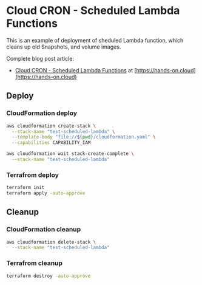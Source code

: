 # Cloud CRON - Scheduled Lambda Functions

This is an example of deployment of sheduled Lambda function, which cleans up old Snapshots, and volume images.

Complete blog post article:
* [Cloud CRON - Scheduled Lambda Functions](https://hands-on.cloud/cloud-cron-scheduled-lambda-functions/) at [https://hands-on.cloud](https://hands-on.cloud)

## Deploy

### CloudFormation deploy

```sh
aws cloudformation create-stack \
  --stack-name "test-scheduled-lambda" \
  --template-body "file://$(pwd)/cloudformation.yaml" \
  --capabilities CAPABILITY_IAM

aws cloudformation wait stack-create-complete \
  --stack-name "test-scheduled-lambda"
```

### Terrafrom deploy

```sh
terraform init
terraform apply -auto-approve
```

## Cleanup

### CloudFormation cleanup

```sh
aws cloudformation delete-stack \
  --stack-name "test-scheduled-lambda"
```

### Terrafrom cleanup

```sh
terraform destroy -auto-approve
```
